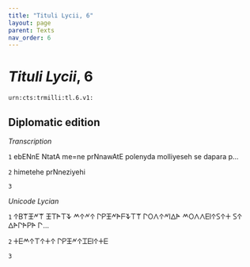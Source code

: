 ```yaml
---
title: "Tituli Lycii, 6"
layout: page
parent: Texts
nav_order: 6
---
```




# *Tituli Lycii*, 6




`urn:cts:trmilli:tl.6.v1:`

## Diplomatic edition

*Transcription*

`1` ebENnE NtatA me=ne prNnawAtE polenyda molliyeseh se dapara p...

`2` himetehe prNneziyehi

`3` 

*Unicode Lycian*

`1` 𐊁𐊂𐊚𐊑𐊏𐊚 𐊑𐊗𐊀𐊗𐊙 𐊎𐊁𐊏𐊁 𐊓𐊕𐊑𐊏𐊀𐊇𐊙𐊗𐊚 𐊓𐊒𐊍𐊁𐊏𐊊𐊅𐊀 𐊎𐊒𐊍𐊍𐊆𐊊𐊁𐊖𐊁𐊛 𐊖𐊁 𐊅𐊀𐊓𐊀𐊕𐊀 𐊓...

`2` 𐊛𐊆𐊎𐊁𐊗𐊁𐊛𐊁 𐊓𐊕𐊑𐊏𐊁𐊈𐊆𐊊𐊁𐊛𐊆

`3` 